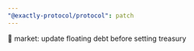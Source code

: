 ```yaml
---
"@exactly-protocol/protocol": patch
---
```


👔 market: update floating debt before setting treasury
